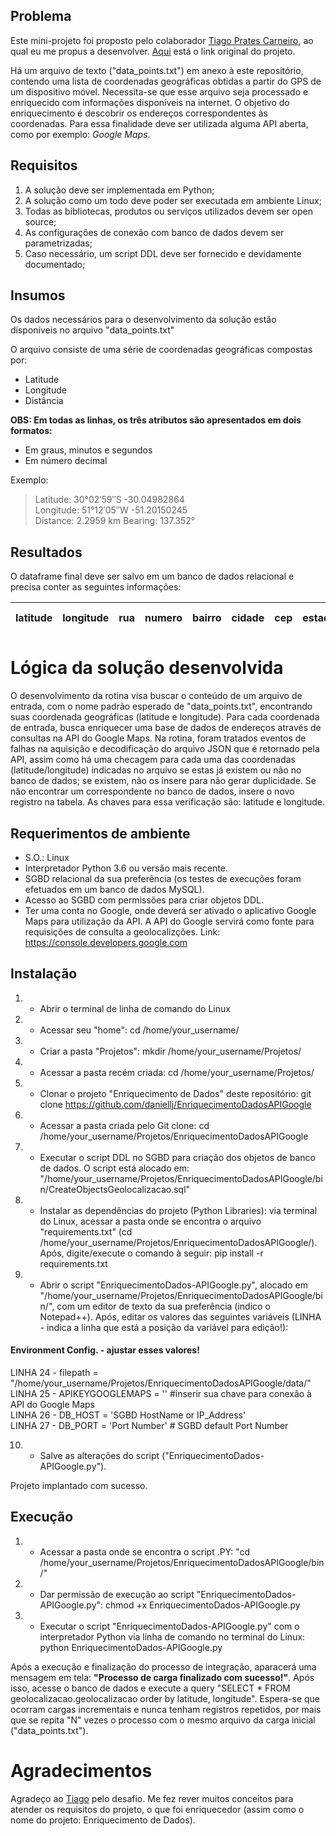 ## Problema

Este mini-projeto foi proposto pelo colaborador [Tiago Prates Carneiro](https://github.com/tpcarneiro), ao qual eu me propus a desenvolver. [Aqui](https://github.com/tpcarneiro/dev-etl-python) está o link original do projeto.

Há um arquivo de texto ("data_points.txt") em anexo à este repositório, contendo uma lista de coordenadas geográficas obtidas a partir do GPS de um dispositivo móvel. Necessita-se que esse arquivo seja processado e enriquecido com informações disponíveis na internet. O objetivo do enriquecimento é descobrir os endereços correspondentes às coordenadas. Para essa finalidade deve ser utilizada alguma API aberta, como por exemplo: _Google Maps_.

## Requisitos

1. A solução deve ser implementada em Python;
2. A solução como um todo deve poder ser executada em ambiente Linux;
3. Todas as bibliotecas, produtos ou serviços utilizados devem ser open source;
4. As configurações de conexão com banco de dados devem ser parametrizadas;
5. Caso necessário, um script DDL deve ser fornecido e devidamente documentado;

## Insumos

Os dados necessários para o desenvolvimento da solução estão disponíveis no arquivo "data_points.txt"

O arquivo consiste de uma série de coordenadas geográficas compostas por:

- Latitude
- Longitude
- Distância

**OBS: Em todas as linhas, os três atributos são apresentados em dois formatos:**

- Em graus, minutos e segundos
- Em número decimal

Exemplo:

> Latitude: 30°02′59″S   -30.04982864  
> Longitude: 51°12′05″W   -51.20150245  
> Distance: 2.2959 km  Bearing: 137.352°  

## Resultados

O dataframe final deve ser salvo em um banco de dados relacional e precisa conter as seguintes informações:

latitude|longitude|rua|numero|bairro|cidade|cep|estado|pais|endereço completo
--------|---------|---|------|------|------|---|------|----|-----------------

# Lógica da solução desenvolvida

O desenvolvimento da rotina visa buscar o conteúdo de um arquivo de entrada, com o nome padrão esperado de "data_points.txt", encontrando suas coordenada geográficas (latitude e longitude). Para cada coordenada de entrada, busca enriquecer uma base de dados de endereços através de consultas na API do Google Maps. Na rotina, foram tratados eventos de falhas na aquisição e decodificação do arquivo JSON que é retornado pela API, assim como há uma checagem para cada uma das coordenadas (latitude/longitude) indicadas no arquivo se estas já existem ou não no banco de dados; se existem, não os insere para não gerar duplicidade. Se não encontrar um correspondente no banco de dados, insere o novo registro na tabela. As chaves para essa verificação são: latitude e longitude.

## Requerimentos de ambiente

- S.O.: Linux
- Interpretador Python 3.6 ou versão mais recente.
- SGBD relacional da sua preferência (os testes de execuções foram efetuados em um banco de dados MySQL).
- Acesso ao SGBD com permissões para criar objetos DDL.
- Ter uma conta no Google, onde deverá ser ativado o aplicativo Google Maps para utilização da API. A API do Google servirá como fonte para requisições de consulta a geolocalizções. Link: https://console.developers.google.com

## Instalação

1. - Abrir o terminal de linha de comando do Linux
2. - Acessar seu "home": cd /home/your_username/
3. - Criar a pasta "Projetos": mkdir /home/your_username/Projetos/
4. - Acessar a pasta recém criada: cd /home/your_username/Projetos/
5. - Clonar o projeto "Enriquecimento de Dados" deste repositório: git clone https://github.com/daniellj/EnriquecimentoDadosAPIGoogle
6. - Acessar a pasta criada pelo Git clone: cd /home/your_username/Projetos/EnriquecimentoDadosAPIGoogle
7. - Executar o script DDL no SGBD para criação dos objetos de banco de dados. O script está alocado em: "/home/your_username/Projetos/EnriquecimentoDadosAPIGoogle/bin/CreateObjectsGeolocalizacao.sql"
8. - Instalar as dependências do projeto (Python Libraries): via terminal do Linux, acessar a pasta onde se encontra o arquivo "requirements.txt" (cd /home/your_username/Projetos/EnriquecimentoDadosAPIGoogle/). Após, digite/execute o comando à seguir: pip install -r requirements.txt
9. - Abrir o script "EnriquecimentoDados-APIGoogle.py", alocado em "/home/your_username/Projetos/EnriquecimentoDadosAPIGoogle/bin/", com um editor de texto da sua preferência (indico o Notepad++). Após, editar os valores das seguintes variáveis (LINHA - indica a linha que está a posição da variável para edição!):

#### Environment Config. - ajustar esses valores!
LINHA 24 - filepath = "/home/your_username/Projetos/EnriquecimentoDadosAPIGoogle/data/"<br />
LINHA 25 - APIKEYGOOGLEMAPS = '' #inserir sua chave para conexão à API do Google Maps<br />
LINHA 26 - DB_HOST = 'SGBD HostName or IP_Address'<br />
LINHA 27 - DB_PORT = 'Port Number' # SGBD default Port Number<br />

10. - Salve as alterações do script ("EnriquecimentoDados-APIGoogle.py").

Projeto implantado com sucesso.

## Execução

1. - Acessar a pasta onde se encontra o script .PY: "cd /home/your_username/Projetos/EnriquecimentoDadosAPIGoogle/bin/"
2. - Dar permissão de execução ao script "EnriquecimentoDados-APIGoogle.py": chmod +x EnriquecimentoDados-APIGoogle.py
3. - Executar o script "EnriquecimentoDados-APIGoogle.py" com o interpretador Python via linha de comando no terminal do Linux: python EnriquecimentoDados-APIGoogle.py

Após a execução e finalização do processo de integração, aparacerá uma mensagem em tela: **"Processo de carga finalizado com sucesso!"**. Após isso, acesse o banco de dados e execute a query "SELECT * FROM geolocalizacao.geolocalizacao order by latitude, longitude". Espera-se que ocorram cargas incrementais e nunca tenham registros repetidos, por mais que se repita "N" vezes o processo com o mesmo arquivo da carga inicial ("data_points.txt").

# Agradecimentos
Agradeço ao [Tiago](https://github.com/tpcarneiro) pelo desafio. Me fez rever muitos conceitos para atender os requisitos do projeto, o que foi enriquecedor (assim como o nome do projeto: Enriquecimento de Dados).

